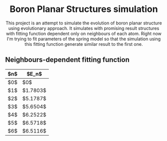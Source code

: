 <h1 align="center">Boron Planar Structures simulation</h1>

<p align="center">
This project is an attempt to simulate the evolution of boron planar structure using evolutionary approach.
It simulates with promising result structures with fitting function dependent only on neighbours of each atom.
Right now I'm trying to fit parameters of the spring model so that the simulation using this fitting function generate similar result to the first one.
</p>

<h2 align="left">
  Neighbours-dependent fitting function
</h2>
<p align="left">
  
  <table align="center">
<thead>
  <tr>
    <th>$n$</th>
    <th>$E_n$</th>
  </tr>
</thead>
<tbody>
  <tr>
    <td>$0$</td>
    <td>$0$</td>
  </tr>
  <tr>
    <td>$1$</td>
    <td>$1.7803$</td>
  </tr>
  <tr>
    <td>$2$</td>
    <td>$5.1787$</td>
  </tr>
  <tr>
    <td>$3$</td>
    <td>$5.6504$</td>
  </tr>
  <tr>
    <td>$4$</td>
    <td>$6.2522$</td>
  </tr>
  <tr>
    <td>$5$</td>
    <td>$6.5718$</td>
  </tr>
  <tr>
    <td>$6$</td>
    <td>$6.5116$</td>
  </tr>
</tbody>
</table>
</p>
